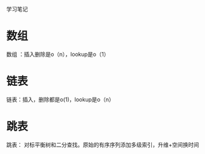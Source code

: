 学习笔记

# 数组
数组 ：插入删除是o（n），lookup是o（1）

# 链表
链表：插入，删除都是o(1)，lookup是o（n）

# 跳表
跳表： 对标平衡树和二分查找。原始的有序序列添加多级索引，升维+空间换时间
